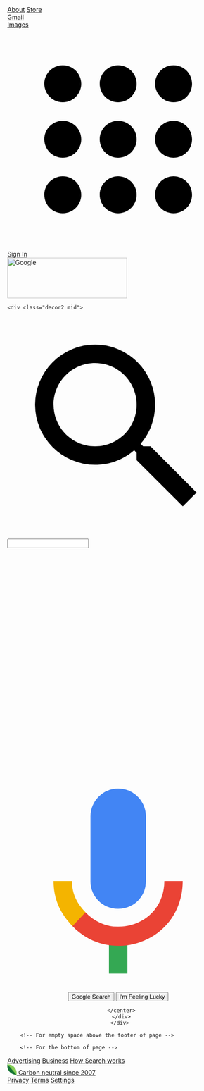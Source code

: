 <!DOCTYPE html>

<head>
    <meta charset="utf-8">
     <link rel="stylesheet" href="Main.css" media="all">
    <title>Google </title>
    </head>
  <body>
    <div class="decor">
<!-- This is for the top portion of all items above Google logo -->
      <div class="decor2 decor3 decor8 ">
      <a href="https://about.google/?fg=1&utm_source=google-US&utm_medium=referral&utm_campaign=hp-header" class="about body top-left">About</a>
      <a href="https://store.google.com/US/?utm_source=hp_header&utm_medium=google_ooo&utm_campaign=GS100042&hl=en-US" class="about body MV3Tnb">Store</a>
     <div class="top">
       <div class="top2 top3 top4" id="top">
         <div class="top5 top6">
           <div>
             <div class="top7">
               <div class="top8">
                       <a href="https://accounts.google.com/ServiceLogin/signinchooser?service=mail&passive=true&rm=false&continue=https%3A%2F%2Fmail.google.com%2Fmail%2F%3Ftab%3Dwm%26ogbl&scc=1&ltmpl=default&ltmplcache=2&emr=1&osid=1&flowName=GlifWebSignIn&flowEntry=ServiceLogin" class="top9 top-right">Gmail</a>
                 </div>
               <div class="top8">
                 <a href="https://www.google.com/imghp?hl=en&tab=wi&ogbl" class="top9 top-right">Images</a>
                 </div>
               </div>
             </div>
           <div class="top10">
             <div class="image">
               <div class="image2">
                 <div class="image3">
                   <a class="menu-logo" href="https://www.google.com/intl/en/about/products" role="button" tabindex="0">
                    <svg focusable="false" viewBox="0 0 24 24">
                      <path d="M 6 8 c 1.1 0 2 -0.9 2 -2 s -0.9 -2 -2 -2 s -2 0.9 -2 2 s 0.9 2 2 2 Z M 12 20 c 1.1 0 2 -0.9 2 -2 s -0.9 -2 -2 -2 s -2 0.9 -2 2 s 0.9 2 2 2 Z M 6 20 c 1.1 0 2 -0.9 2 -2 s -0.9 -2 -2 -2 s -2 0.9 -2 2 s 0.9 2 2 2 Z M 6 14 c 1.1 0 2 -0.9 2 -2 s -0.9 -2 -2 -2 s -2 0.9 -2 2 s 0.9 2 2 2 Z M 12 14 c 1.1 0 2 -0.9 2 -2 s -0.9 -2 -2 -2 s -2 0.9 -2 2 s 0.9 2 2 2 Z M 16 6 c 0 1.1 0.9 2 2 2 s 2 -0.9 2 -2 s -0.9 -2 -2 -2 s -2 0.9 -2 2 Z M 12 8 c 1.1 0 2 -0.9 2 -2 s -0.9 -2 -2 -2 s -2 0.9 -2 2 s 0.9 2 2 2 Z M 18 14 c 1.1 0 2 -0.9 2 -2 s -0.9 -2 -2 -2 s -2 0.9 -2 2 s 0.9 2 2 2 Z M 18 20 c 1.1 0 2 -0.9 2 -2 s -0.9 -2 -2 -2 s -2 0.9 -2 2 s 0.9 2 2 2 Z">
                        </path>
                      </svg>
                   </a>
                   </div>
                 </div>
             </div>
             <a class="sign-in" href="https://accounts.google.com/ServiceLogin?hl=en&passive=true&continue=https://www.google.com/%3Fsafe%3Dactive%26ssui%3Don&ec=GAZAmgQ">Sign In
               </a>
             </div> 
           </div>
         </div>
       </div>
      </div>
      <!-- This is for the area involving Google logo -->
      <div class="decor2 main main2 main3">
     <div class="google-pic google-pic2">
       <img class="logo" alt="Google" src="https://www.google.com/images/branding/googlelogo/2x/googlelogo_color_272x92dp.png" height="92" width="272">
       </img>
       </div>
     </div>
    
 <!-- This is for area involving search bar and two buttons below -->   
    <div class="decor2 mid">
<form action="https://www.google.com/" method="GET">
  <div class="mid2">
    <div class="mid3">
      <div class="mid4">
        <div class="mid5">
          <div class="mid6">
            <span class="mid7">
              <svg focusable="false" viewbox="0 0 24 24">
                <path d="M15.5 14h-.79l-.28-.27A6.471 6.471 0 0 0 16 9.5 6.5 6.5 0 1 0 9.5 16c1.61 0 3.09-.59 4.23-1.57l.27.28v.79l5 4.99L20.49 19l-4.99-5zm-6 0C7.01 14 5 11.99 5 9.5S7.01 5 9.5 5 14 7.01 14 9.5 11.99 14 9.5 14z"> </path>
                </svg>
              </span>
            </div>
          </div>
          <div class="mid8">
            <div class="mid9">
              </div>
            <input class="search" maxlength="2048">
            </div>
          <div class="mid10">
            <div class="mid11" aria-label="Clear" role="button">
              <span class="span span2 span3">
                <svg class="svg" focusable="false" xmlns="http://www.w3.org/2000/svg" viewbox="0 0 24 24"></svg>
                  <path d="M19 6.41L17.59 5 12 10.59 6.41 5 5 6.41 10.59 12 5 17.59 6.41 19 12 13.41 17.59 19 19 17.59 13.41 12z"></path>
                </span>
              <span class="span4">
                </span>
                </div>
                  <div class="mid12" role="button" aria-label="Search by voice">
         <svg class="mid13" focusable="false" viewbox="0 0 24 24" xmnls="http://www.w3.org/2000/svg">
                <path d="m12 15c1.66 0 3-1.31 3-2.97v-7.02c0-1.66-1.34-3.01-3-3.01s-3 1.34-3 3.01v7.02c0 1.66 1.34 2.97 3 2.97z" fill="#4285f4"></path>
                 <path d="m11 18.08h2v3.92h-2z" fill="#34a853"></path>
                 <path d="m7.05 16.87c-1.27-1.33-2.05-2.83-2.05-4.87h2c0 1.45 0.56 2.42 1.47 3.38v0.32l-1.15 1.18z" fill="#f4b400"></path>
                    <path d="m12 16.93a4.97 5.25 0 0 1 -3.54 -1.55l-1.41 1.49c1.26 1.34 3.02 2.13 4.95 2.13 3.87 0 6.99-2.92 6.99-7h-1.99c0 2.92-2.24 4.93-5 4.93z" fill="#ea4335"></path>
                </svg>
                </div>
                </div>
                </div> 
                </div>
    <div class="center center2">
      <center>
        <input class="center3" value="Google Search" type="submit">
        </input>
        <input class="center3" Value="I'm Feeling Lucky" type="submit" syle="visibility: inherit;">
          </input>

      </center>
      </div>
     </div>
  </form>    
    </div>

        <!-- For empty space above the footer of page -->

<div class="decor2 empty">
  </div>
    
        <!-- For the bottom of page -->

<div class="decor2 bottom final">
  <div class="bottom2 bottom3">
    <div class="bottom2 bottom-left">
    <a class="end" href="https://www.google.com/intl/en_us/ads/?subid=ww-ww-et-g-awa-a-g_hpafoot1_1!o2&utm_source=google.com&utm_medium=referral&utm_campaign=google_hpafooter&fg=1">Advertising</a>
      <a class="end" href="https://www.google.com/services/?subid=ww-ww-et-g-awa-a-g_hpbfoot1_1!o2&utm_source=google.com&utm_medium=referral&utm_campaign=google_hpbfooter&fg=1">Business</a>
      <a class="end" href="https://google.com/search/howsearchworks/?fg=1">How Search works</a>
    </div>    
    <div class=" decor2 bottom2 bottom-center">
      <a class="end" href="https://sustainability.google/commitments/?utm_source=googlehpfooter&utm_medium=housepromos&utm_campaign=bottom-footer&utm_content=">
        <img src="data:image/png;base64,iVBORw0KGgoAAAANSUhEUgAAABUAAAAYCAMAAAAiV0Z6AAAAPFBMVEVLoEN0wU6CzFKCzFKCzFKCzFKCzFJSo0MSczNDmkCCzFJPoUMTczNdr0gmgziCzFITczMTczMTczMTczPh00jOAAAAFHRSTlPF/+bIsms8Ad///hX+//5/tXw7aMEAx10AAACaSURBVHgBbc4HDoRQCATQ33tbvf9dF9QxaCT9UQaltLHOh/golXKhMs5Xqa0xU1lyoa2fXFyQOsDG38qsLy4TaV+sFislovyhPzLJJrBu6eQOtpW0LjbJkzTuTDLRVNKa3uxJI+VdiRqXSeu6GW+Qxi29eLIi8H7EsYrT42BD+mQtNO5JMjRuC4lSY8V4hsLX0egGijvUSEP9AbylEsOkeCgWAAAAAElFTkSuQmCC" class="img-end">
          <span class="span-end">Carbon neutral since 2007
          </span>
          </a>
        </div>
    <div class=" decor2 bottom2 bottom-right">
      <a class="end" href="https://policies.google.com/privacy?hl=en&fg=1">Privacy</a>
      <a class="end" href="https://policies.google.com/terms?hl=en&fg=1">Terms</a>
      <a class="end" href="#">Settings</a>
    </div>
    
  </div>
  </div>
</div>
<div class="last">
  
  </div>
</body>
